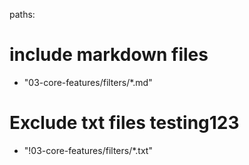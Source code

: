 paths:
  # include markdown files
  - "03-core-features/filters/*.md"
  # Exclude txt files testing123
  - "!03-core-features/filters/*.txt"
